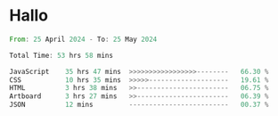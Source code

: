 # Hallo
<!--START_SECTION:waka-->

```rust
From: 25 April 2024 - To: 25 May 2024

Total Time: 53 hrs 58 mins

JavaScript    35 hrs 47 mins  >>>>>>>>>>>>>>>>>--------   66.30 %
CSS           10 hrs 35 mins  >>>>>--------------------   19.61 %
HTML          3 hrs 38 mins   >>-----------------------   06.75 %
Artboard      3 hrs 27 mins   >>-----------------------   06.39 %
JSON          12 mins         -------------------------   00.37 %
```

<!--END_SECTION:waka-->
